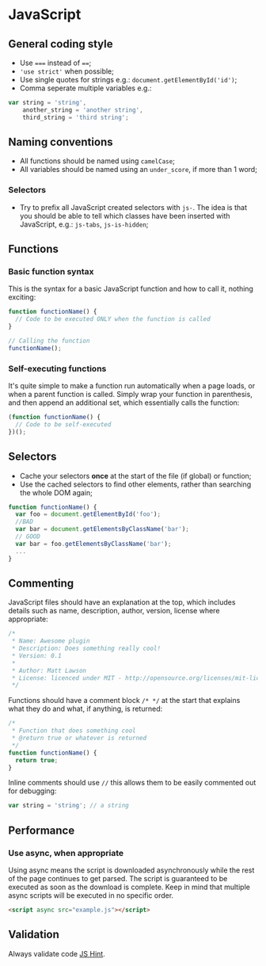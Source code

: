 # JavaScript

## General coding style

- Use `===` instead of `==`;
- `'use strict'` when possible;
- Use single quotes for strings e.g.: `document.getElementById('id')`;
- Comma seperate multiple variables e.g.:

```javascript
var string = 'string',
    another_string = 'another string',
    third_string = 'third string';
```

## Naming conventions

- All functions should be named using `camelCase`;
- All variables should be named using an `under_score`, if more than 1 word;

### Selectors

- Try to prefix all JavaScript created selectors with `js-`. The idea is that you should be able to tell which classes have been inserted with JavaScript, e.g.: `js-tabs`, `js-is-hidden`;

## Functions

### Basic function syntax

This is the syntax for a basic JavaScript function and how to call it, nothing exciting:

```javascript
function functionName() {
  // Code to be executed ONLY when the function is called
}

// Calling the function
functionName();
```

### Self-executing functions

It's quite simple to make a function run automatically when a page loads, or when a parent function is called. Simply wrap your function in parenthesis, and then append an additional set, which essentially calls the function:

```javascript
(function functionName() {
  // Code to be self-executed
})();
```

## Selectors

- Cache your selectors <strong>once</strong> at the start of the file (if global) or function;
- Use the cached selectors to find other elements, rather than searching the whole DOM again;

```javascript
function functionName() {
  var foo = document.getElementById('foo');
  //BAD
  var bar = document.getElementsByClassName('bar');
  // GOOD
  var bar = foo.getElementsByClassName('bar');
  ...
}
```

## Commenting

JavaScript files should have an explanation at the top, which includes details such as name, description, author, version, license where appropriate: 

```javascript
/*
 * Name: Awesome plugin
 * Description: Does something really cool!
 * Version: 0.1
 * 
 * Author: Matt Lawson
 * License: licenced under MIT - http://opensource.org/licenses/mit-license.php
 */
```

Functions should have a comment block `/* */` at the start that explains what they do and what, if anything, is returned:

```javascript
/*
 * Function that does something cool
 * @return true or whatever is returned
 */
function functionName() {
  return true;
}
```

Inline comments should use `//` this allows them to be easily commented out for debugging:

```javascript
var string = 'string'; // a string
```

## Performance

### Use async, when appropriate

Using async means the script is downloaded asynchronously while the rest of the page continues to get parsed.
The script is guaranteed to be executed as soon as the download is complete. Keep in mind that multiple async scripts will be executed in no specific order.

```html
<script async src="example.js"></script>
```

## Validation

Always validate code [JS Hint](http://jshint.com/).
